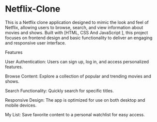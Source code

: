 # Netflix-Clone

This is a Netflix clone application designed to mimic the look and feel of Netflix, allowing users to browse, search, and view information about movies and shows. Built with [HTML, CSS And JavaScript ], this project focuses on frontend design and basic functionality to deliver an engaging and responsive user interface.

Features

User Authentication: Users can sign up, log in, and access personalized features.

Browse Content: Explore a collection of popular and trending movies and shows.

Search Functionality: Quickly search for specific titles.

Responsive Design: The app is optimized for use on both desktop and mobile devices.

My List: Save favorite content to a personal watchlist for easy access.
